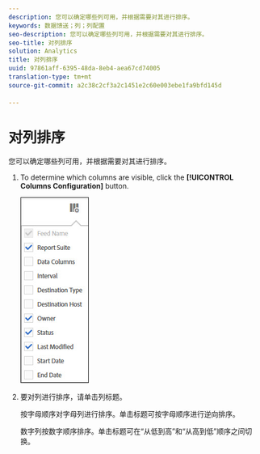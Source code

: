 ```yaml
---
description: 您可以确定哪些列可用，并根据需要对其进行排序。
keywords: 数据馈送；列；列配置
seo-description: 您可以确定哪些列可用，并根据需要对其进行排序。
seo-title: 对列排序
solution: Analytics
title: 对列排序
uuid: 97861aff-6395-48da-8eb4-aea67cd74005
translation-type: tm+mt
source-git-commit: a2c38c2cf3a2c1451e2c60e003ebe1fa9bfd145d

---
```



# 对列排序

您可以确定哪些列可用，并根据需要对其进行排序。

1. To determine which columns are visible, click the **[!UICONTROL Columns Configuration]** button.

   ![](assets/cols.jpg)

1. 要对列进行排序，请单击列标题。

   按字母顺序对字母列进行排序。单击标题可按字母顺序进行逆向排序。

   数字列按数字顺序排序。单击标题可在“从低到高”和“从高到低”顺序之间切换。
